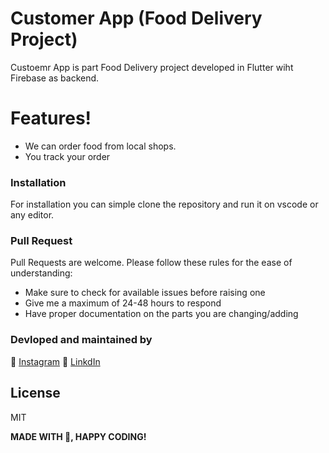 # Customer App (Food Delivery Project)

Custoemr App is part Food Delivery project developed in Flutter wiht Firebase as backend.
# Features!

  - We can order food from local shops.
  - You track your order

### Installation

For installation you can simple clone the repository and run it on vscode or any editor. 

### Pull Request
Pull Requests are welcome. Please follow these rules for the ease of understanding:

- Make sure to check for available issues before raising one
- Give me a maximum of 24-48 hours to respond
- Have proper documentation on the parts you are changing/adding

### Devloped and maintained by

📸 [Instagram](https://www.instagram.com/lucifer_the_king/?hl=en)
🧳 [LinkdIn](https://www.linkedin.com/in/nihal-ahamed-m-s-7b6808190/)

License
----
MIT


**MADE WITH 💖, HAPPY CODING!**

